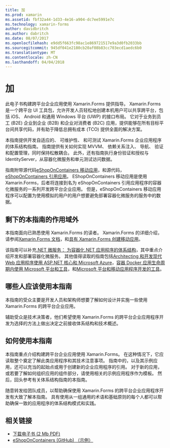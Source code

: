 ```yaml
---
title: 加
ms.prod: xamarin
ms.assetid: fbf32a44-1d33-4e16-a904-dc7ee5991e7c
ms.technology: xamarin-forms
author: davidbritch
ms.author: dabritch
ms.date: 08/07/2017
ms.openlocfilehash: e9dd5f663fc98ac1e869721517e9a3d0fb2033bb
ms.sourcegitcommit: 945df041e2180cb20af08b83cc703ecd1aedc6b0
ms.translationtype: MT
ms.contentlocale: zh-CN
ms.lasthandoff: 04/04/2018
---
```

# <a name="preface"></a>加

此电子书构建跨平台企业应用使用 Xamarin.Forms 提供指导。 Xamarin.Forms 是一个跨平台 UI 工具包，允许开发人员轻松地创建本机用户可以共享跨平台，包括 iOS、 Android 和通用 Windows 平台 (UWP) 的接口布局。 它对于业务到员工 (B2E) 企业到企业 (B2B) 和企业对消费者 (B2C) 应用，提供能够在所有目标平台间共享代码，并有助于降低总拥有成本 (TCO) 提供全面的解决方案。

本指南提供开发自适应的、 可维护性、 和可测试 Xamarin.Forms 企业应用程序的体系结构指南。 指南提供有关如何实现 MVVM、 依赖关系注入、 导航、 验证和配置管理，同时保持松散耦合。 此外，还有指南执行身份验证和授权与 IdentityServer，从容器化微服务和单元测试访问数据。

指南附带源代码[eShopOnContainers 移动应用](https://github.com/dotnet-architecture/eShopOnContainers/tree/master/src/Mobile)，和源代码， [eShopOnContainers 引用应用](https://github.com/dotnet-architecture/eShopOnContainers)。 EShopOnContainers 移动应用是使用 Xamarin.Forms，后者将连接到名为 eShopOnContainers 引用应用程序的容器化微服务的一系列开发跨平台企业应用。 但是，eShopOnContainers 移动应用程序可以配置为使用模拟的用户的用户想要避免部署容器化微服务的服务中的数据。

## <a name="whats-left-out-of-this-guides-scope"></a>剩下的本指南的作用域外

本指南面向已熟悉使用 Xamarin.Forms 的读者。 Xamarin.Forms 的详细介绍，请参阅[Xamarin.Forms 文档](~/xamarin-forms/index.yml)，和[具有 Xamarin.Forms 创建移动应用](https://aka.ms/xamebook)。

该指南可以补充[.NET 微服务： 为容器化.NET 应用程序的体系结构](https://aka.ms/microservicesebook)，其中重点介绍开发和部署容器化微服务。 其他值得读取的指南包括[Architecting 和开发现代 Web 应用程序使用 ASP.NET 核心和 Microsoft Azure](http://aka.ms/WebAppEbook)，[容器 Docker 应用生命周期内使用 Microsoft 平台和工具](http://aka.ms/dockerlifecycleebook)，和[Microsoft 平台和移动应用程序开发的工具](http://aka.ms/MobAppDev/StndPDF)。

## <a name="who-should-use-this-guide"></a>哪些人应该使用本指南

本指南的受众主要是开发人员和架构师想要了解如何设计并实施一些使用 Xamarin.Forms 的跨平台企业应用。

辅助受众是技术决策者，他们希望使用 Xamarin.Forms 的跨平台企业应用程序开发为选择的方法上做出决定之前接收体系结构和技术概述。

## <a name="how-to-use-this-guide"></a>如何使用本指南

本指南重点介绍构建跨平台企业应用使用 Xamarin.Forms。 在这种情况下，它应读取整个奠定了解此类应用程序和其技术注意事项。 指南中的，以及其示例应用，还可以充当的起始点或用于创建新的企业应用程序的引用。 对于新的应用，或若要了解如何组织应用的组件部分，请使用相关的示例应用程序作为模板。 然后，回头参考有关体系结构指南的本指南。

随意转发给团队成员，以帮助确保使用 Xamarin.Forms 的跨平台企业应用程序开发有大致了解本指南。 具有使用从一组通用的术语和基础原则的每个人都可以帮助确保一致的应用程序的体系结构模式和实践。


## <a name="related-links"></a>相关链接

- [下载电子书 (2 Mb PDF)](https://aka.ms/xamarinpatternsebook)
- [eShopOnContainers (GitHub) （示例）](https://github.com/dotnet-architecture/eShopOnContainers)
